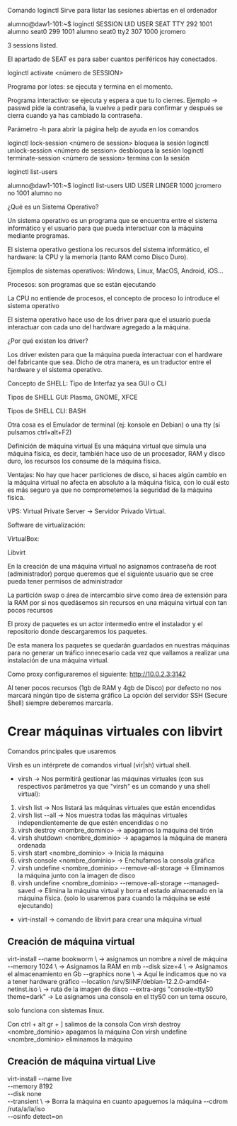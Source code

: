 Comando loginctl 
Sirve para listar las sesiones abiertas en el ordenador

alumno@daw1-101:~$  loginctl
SESSION  UID USER 	SEAT  TTY
	292 1001 alumno   seat0
	299 1001 alumno   seat0 tty2
	307 1000 jcromero  	 

3 sessions listed.

El apartado de SEAT es para saber cuantos periféricos hay conectados.

loginctl activate <número de SESSION>

Programa por lotes: se ejecuta y termina en el momento.

Programa interactivo: se ejecuta y espera a que tu lo cierres. Ejemplo -> passwd pide la contraseña, la vuelve a pedir para confirmar y después se cierra cuando ya has cambiado la contraseña.

Parámetro -h para abrir la página help de ayuda en los comandos


loginctl lock-session <número de session> bloquea la sesión
loginctl unlock-session <número de session> desbloquea la sesión
loginctl terminate-session <número de session> termina con la sesión

loginctl list-users

alumno@daw1-101:~$ loginctl list-users
UID USER     LINGER
1000 jcromero no
1001 alumno   no






¿Qué es un Sistema Operativo?

Un sistema operativo es un programa que se encuentra entre el sistema informático y el usuario para que pueda interactuar con la máquina mediante programas.

El sistema operativo gestiona los recursos del sistema informático, el hardware: la CPU y la memoria (tanto RAM como Disco Duro).

Ejemplos de sistemas operativos: Windows, Linux, MacOS, Android, iOS…



Procesos: son programas que se están ejecutando

La CPU no entiende de procesos, el concepto de proceso lo introduce el sistema operativo

El sistema operativo hace uso de los driver para que el usuario pueda interactuar con cada uno del hardware agregado a la máquina.

¿Por qué existen los driver?

Los driver existen para  que la máquina pueda interactuar con el hardware del fabricante que sea. Dicho de otra manera, es un traductor entre el hardware y el sistema operativo.

Concepto de SHELL: Tipo de Interfaz ya sea GUI o CLI

Tipos de SHELL GUI: Plasma, GNOME, XFCE

Tipos de SHELL CLI: BASH


Otra cosa es el Emulador de terminal (ej: konsole en Debian) o una tty (si pulsamos ctrl+alt+F2)



Definición de máquina virtual
Es una máquina virtual que simula una máquina física, es decir, también hace uso de un procesador, RAM y disco duro, los recursos los consume de la máquina física.

Ventajas: No hay que hacer particiones de disco, si haces algún cambio en la máquina virtual no afecta en absoluto a la máquina física, con lo cuál esto es más seguro ya que no comprometemos la seguridad de la máquina física.

VPS: Virtual Private Server -> Servidor Privado Virtual.



Software de virtualización:

VirtualBox: 


Libvirt


En la creación de una máquina virtual no asignamos contraseña de root (administrador) porque queremos que el 
siguiente usuario que se cree pueda tener permisos de administrador

La partición swap o área de intercambio sirve como área de extensión para la RAM por si nos quedásemos sin recursos
en una máquina virtual con tan pocos recursos

El proxy de paquetes es un actor intermedio entre el instalador y el repositorio donde descargaremos los paquetes.

De esta manera los paquetes se quedarán guardados en nuestras máquinas para no generar un tráfico innecesario
cada vez que vallamos a realizar una instalación de una máquina virtual.

Como proxy configuraremos el siguiente: http://10.0.2.3:3142

Al tener pocos recursos (1gb de RAM y 4gb de Disco) por defecto no nos marcará ningún tipo de sistema gráfico
La opción del servidor SSH (Secure Shell) siempre deberemos marcarla.

# Crear máquinas virtuales con libvirt

Comandos principales que usaremos

Virsh es un intérprete de comandos virtual (vir|sh) virtual shell.


- virsh -> Nos permitirá gestionar las máquinas virtuales (con sus respectivos parámetros ya que "virsh" es un 
  comando y una shell virtual):

1. virsh list -> Nos listará las máquinas virtuales que están encendidas
2. virsh list --all -> Nos muestra todas las máquinas virtuales independientemente de que estén encendidas o no
3. virsh destroy <nombre_dominio> -> apagamos la máquina del tirón
4. virsh shutdown <nombre_dominio> -> apagamos la máquina de manera ordenada
4. virsh start <nombre_dominio> -> Inicia la máquina
5. virsh console <nombre_dominio> -> Enchufamos la consola gráfica
6. virsh undefine <nombre_dominio> --remove-all-storage -> Eliminamos la máquina junto con la imagen de disco 
7. virsh undefine <nombre_dominio> --remove-all-storage --managed-saved -> Elimina la máquina virtual y borra
el estado almacenado en la máquina física. (solo lo usaremos para cuando la máquina se esté ejecutando)


- virt-install -> comando de libvirt para crear una máquina virtual


## Creación de máquina virtual

virt-install --name bookworm \ -> asignamos un nombre a nivel de máquina
--memory 1024 \ -> Asignamos la RAM en mb
--disk size=4 \ -> Asignamos el almacenamiento en Gb
--graphics none \ -> Aquí le indicamos que no va a tener hardware gráfico
--location /srv/SIINF/debian-12.2.0-amd64-netinst.iso \ -> ruta de la imagen de disco
--extra-args "console=ttyS0 theme=dark"  -> Le asignamos una consola en el ttyS0 con un tema oscuro,

solo funciona con sistemas linux.


Con ctrl + alt gr + ] salimos de la consola
Con virsh destroy <nombre_dominio> apagamos la máquina
Con virsh undefine <nombre_dominio> eliminamos la máquina

## Creación de máquina virtual Live

virt-install --name live \
--memory 8192 \
--disk none \
--transient \ -> Borra la máquina en cuanto apaguemos la máquina
--cdrom /ruta/a/la/iso \
--osinfo detect=on
